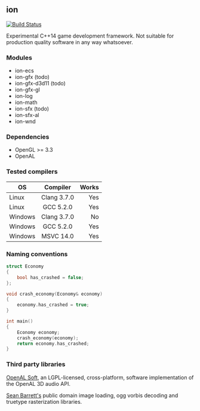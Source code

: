 ## ion
[![Build Status](https://travis-ci.org/dvdbrink/ion.svg)](https://travis-ci.org/dvdbrink/ion)

Experimental C++14 game development framework. Not suitable for production quality software in any way whatsoever.

### Modules
* ion-ecs
* ion-gfx (todo)
* ion-gfx-d3d11 (todo)
* ion-gfx-gl
* ion-log
* ion-math
* ion-sfx (todo)
* ion-sfx-al
* ion-wnd

### Dependencies
* OpenGL >= 3.3
* OpenAL

### Tested compilers
| OS      | Compiler    | Works |
| ------- |:-----------:| -----:|
| Linux   | Clang 3.7.0 | Yes   |
| Linux   | GCC 5.2.0   | Yes   |
| Windows | Clang 3.7.0 | No    |
| Windows | GCC 5.2.0   | Yes   |
| Windows | MSVC 14.0   | Yes   |

### Naming conventions
```c++
struct Economy
{
	bool has_crashed = false;
};

void crash_economy(Economy& economy)
{
	economy.has_crashed = true;
}

int main()
{
	Economy economy;
	crash_economy(economy);
	return economy.has_crashed;
}
```

### Third party libraries

[OpenAL Soft](http://kcat.strangesoft.net/openal.html), an LGPL-licensed, cross-platform, software implementation of the OpenAL 3D audio API.

[Sean Barrett's](https://github.com/nothings/stb) public domain image loading, ogg vorbis decoding and truetype rasterization libraries.